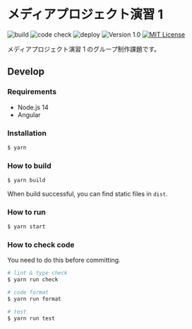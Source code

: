 # メディアプロジェクト演習 1

![build](https://github.com/averak/media-project-exercise1/workflows/build/badge.svg)
![code check](https://github.com/averak/media-project-exercise1/workflows/code%20check/badge.svg)
![deploy](https://github.com/averak/media-project-exercise1/workflows/deploy/badge.svg)
![Version 1.0](https://img.shields.io/badge/version-1.0-yellow.svg)
[![MIT License](http://img.shields.io/badge/license-MIT-blue.svg?style=flat)](LICENSE)

メディアプロジェクト演習 1 のグループ制作課題です。
## Develop

### Requirements

- Node.js 14
- Angular

### Installation

```sh
$ yarn
```

### How to build

```sh
$ yarn build
```

When build successful, you can find static files in `dist`.

### How to run

```sh
$ yarn start
```

### How to check code

You need to do this before committing.

```sh
# lint & type check
$ yarn run check

# code format
$ yarn run format

# test
$ yarn run test
```
